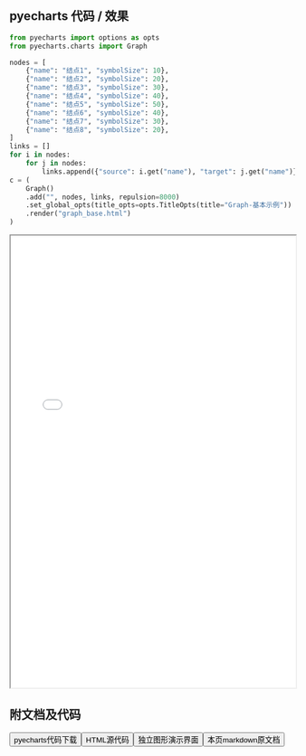 
## pyecharts 代码 / 效果

```python
from pyecharts import options as opts
from pyecharts.charts import Graph

nodes = [
    {"name": "结点1", "symbolSize": 10},
    {"name": "结点2", "symbolSize": 20},
    {"name": "结点3", "symbolSize": 30},
    {"name": "结点4", "symbolSize": 40},
    {"name": "结点5", "symbolSize": 50},
    {"name": "结点6", "symbolSize": 40},
    {"name": "结点7", "symbolSize": 30},
    {"name": "结点8", "symbolSize": 20},
]
links = []
for i in nodes:
    for j in nodes:
        links.append({"source": i.get("name"), "target": j.get("name")})
c = (
    Graph()
    .add("", nodes, links, repulsion=8000)
    .set_global_opts(title_opts=opts.TitleOpts(title="Graph-基本示例"))
    .render("graph_base.html")
)

```

<iframe width="100%" height="800px" src="/pyecharts/Graph/graph_base.html"></iframe>

## 附文档及代码

<a href="https://cdn.jsdelivr.net/gh/wfy-belief/python/docs/pyecharts/Graph/graph_base.py"><button class="mybutton">pyecharts代码下载</button></a><a href="https://cdn.jsdelivr.net/gh/wfy-belief/python/docs/pyecharts/Graph/graph_base.html"><button class="mybutton">HTML源代码</button></a><a href="https://python.wfyblog.cn/pyecharts/Graph/graph_base.html"><button class="mybutton">独立图形演示界面</button></a><a href="https://cdn.jsdelivr.net/gh/wfy-belief/python/docs/pyecharts/Graph/graph_base.md"><button class="mybutton">本页markdown原文档</button></a>